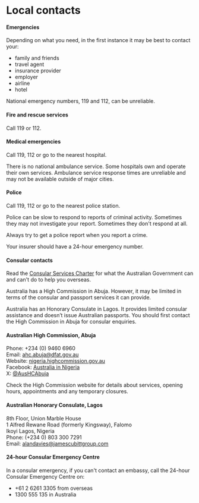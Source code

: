 # Local contacts

#### Emergencies

Depending on what you need, in the first instance it may be best to contact your:

* family and friends
* travel agent
* insurance provider
* employer
* airline
* hotel

National emergency numbers, 119 and 112, can be unreliable.

#### Fire and rescue services

Call 119 or 112.

#### Medical emergencies

Call 119, 112 or go to the nearest hospital.

There is no national ambulance service. Some hospitals own and operate their own services. Ambulance service response times are unreliable and may not be available outside of major cities.

#### Police

Call 119, 112 or go to the nearest police station.

Police can be slow to respond to reports of criminal activity. Sometimes they may not investigate your report. Sometimes they don't respond at all.

Always try to get a police report when you report a crime.

Your insurer should have a 24-hour emergency number.

#### Consular contacts

Read the [Consular Services Charter](/consular-services/consular-services-charter "Consular Services Charter") for what the Australian Government can and can't do to help you overseas.

Australia has a High Commission in Abuja. However, it may be limited in terms of the consular and passport services it can provide.

Australia has an Honorary Consulate in Lagos. It provides limited consular assistance and doesn’t issue Australian passports. You should first contact the High Commission in Abuja for consular enquiries. 

#### Australian High Commission, Abuja

Phone: +234 (0) 9460 6960  
Email: [ahc.abuja@dfat.gov.au](mailto:ahc.abuja@dfat.gov.au)  
Website: [nigeria.highcommission.gov.au](http://nigeria.highcommission.gov.au/aaja/home.html)  
Facebook: [Australia in Nigeria](https://www.facebook.com/AustraliaInNigeria)  
X: [@AusHCAbuja](https://twitter.com/AusHCAbuja)

Check the High Commission website for details about services, opening hours, appointments and any temporary closures.

#### Australian Honorary Consulate, Lagos

8th Floor, Union Marble House  
1 Alfred Rewane Road (formerly Kingsway), Falomo  
Ikoyi Lagos, Nigeria  
Phone: (+234 0) 803 300 7291  
Email: [alandavies@jamescubittgroup.com](mailto:alandavies@jamescubittgroup.com)

#### 24-hour Consular Emergency Centre

In a consular emergency, if you can't contact an embassy, call the 24-hour Consular Emergency Centre on:

* +61 2 6261 3305 from overseas
* 1300 555 135 in Australia